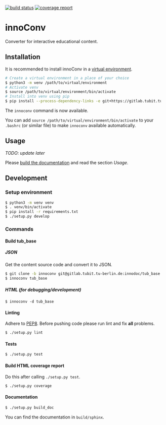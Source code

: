 [![build status](https://gitlab.tubit.tu-berlin.de/innodoc/innoconv/badges/master/build.svg)](https://gitlab.tubit.tu-berlin.de/innodoc/innoconv/commits/master) [![coverage report](https://gitlab.tubit.tu-berlin.de/innodoc/innoconv/badges/master/coverage.svg)](https://gitlab.tubit.tu-berlin.de/innodoc/innoconv/commits/master)

# innoConv

Converter for interactive educational content.

## Installation

It is recommended to install innoConv in a [virtual environment](https://docs.python.org/3/library/venv.html).

```sh
# Create a virtual environment in a place of your choice
$ python3 -m venv /path/to/virtual/environment
# Activate venv
$ source /path/to/virtual/environment/bin/activate
# Install into venv using pip
$ pip install --process-dependency-links -e git+https://gitlab.tubit.tu-berlin.de/innodoc/innoconv.git#egg=innoconv
```

The ``innoconv`` command is now available.

You can add ``source /path/to/virtual/environment/bin/activate`` to your
``.bashrc`` (or similar file) to make ``innoconv`` available automatically.

## Usage

*TODO: update later*

Please [build the documentation](#documentation) and read the section *Usage*.

## Development

### Setup environment

```sh
$ python3 -m venv venv
$ . venv/bin/activate
$ pip install -r requirements.txt
$ ./setup.py develop
```

### Commands

#### Build tub_base

##### JSON

Get the content source code and convert it to JSON.

```sh
$ git clone -b innoconv git@gitlab.tubit.tu-berlin.de:innodoc/tub_base
$ innoconv tub_base
```

##### HTML (for debugging/development)

```
$ innoconv -d tub_base
```

#### Linting

Adhere to [PEP8](https://www.python.org/dev/peps/pep-0008/). Before pushing
code please run lint and fix **all** problems.

```sh
$ ./setup.py lint
```

#### Tests

```sh
$ ./setup.py test
```

#### Build HTML coverage report

Do this after calling `./setup.py test`.

```sh
$ ./setup.py coverage
```

#### Documentation

```sh
$ ./setup.py build_doc
```

You can find the documentation in `build/sphinx`.
